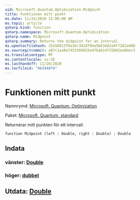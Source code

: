 ```yaml
---
uid: Microsoft.Quantum.Optimization.Midpoint
title: Funktionen mitt punkt
ms.date: 11/25/2020 12:00:00 AM
ms.topic: article
qsharp.kind: function
qsharp.namespace: Microsoft.Quantum.Optimization
qsharp.name: Midpoint
qsharp.summary: Returns the midpoint for an interval.
ms.openlocfilehash: 32e50813f8a1bc342d794a5b63dd2a4f7262a400
ms.sourcegitcommit: a87c1aa8e7453360025e47ba614f25b02ea84ec3
ms.translationtype: MT
ms.contentlocale: sv-SE
ms.lasthandoff: 11/26/2020
ms.locfileid: "96194074"
---
```

# <a name="midpoint-function"></a>Funktionen mitt punkt

Namnrymd: [Microsoft. Quantum. Optimization](xref:Microsoft.Quantum.Optimization)

Paket: [Microsoft. Quantum. standard](https://nuget.org/packages/Microsoft.Quantum.Standard)


Returnerar mitt punkten för ett intervall.

```qsharp
function Midpoint (left : Double, right : Double) : Double
```


## <a name="input"></a>Indata

### <a name="left--double"></a>vänster: [Double](xref:microsoft.quantum.lang-ref.double)




### <a name="right--double"></a>höger: [dubbel](xref:microsoft.quantum.lang-ref.double)





## <a name="output--double"></a>Utdata: [Double](xref:microsoft.quantum.lang-ref.double)

